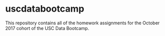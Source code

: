 # uscdatabootcamp

This repository contains all of the homework assignments for the October 2017 cohort of the USC Data Bootcamp.
